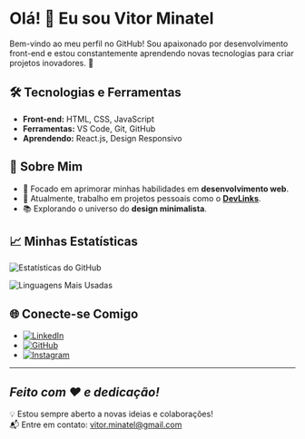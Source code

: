 # Olá! 👋 Eu sou Vitor Minatel

Bem-vindo ao meu perfil no GitHub! Sou apaixonado por desenvolvimento front-end e estou constantemente aprendendo novas tecnologias para criar projetos inovadores. 🌱

## 🛠️ Tecnologias e Ferramentas
- **Front-end:** HTML, CSS, JavaScript
- **Ferramentas:** VS Code, Git, GitHub
- **Aprendendo:** React.js, Design Responsivo

## 🚀 Sobre Mim
- 🎯 Focado em aprimorar minhas habilidades em **desenvolvimento web**.
- 💼 Atualmente, trabalho em projetos pessoais como o **[DevLinks](https://github.com/VitorMinatel/devlinks)**.
- 📚 Explorando o universo do **design minimalista**.

## 📈 Minhas Estatísticas

![Estatísticas do GitHub](https://github-readme-stats.vercel.app/api?username=VitorMinatel&show_icons=true&theme=radical&count_private=true)

![Linguagens Mais Usadas](https://github-readme-stats.vercel.app/api/top-langs/?username=VitorMinatel&layout=compact&theme=radical)

## 🌐 Conecte-se Comigo
- [![LinkedIn](https://img.shields.io/badge/-LinkedIn-0e76a8?style=flat&logo=linkedin&logoColor=white)](https://www.linkedin.com/in/vitor-minatel-silva-9ab9a4215/)
- [![GitHub](https://img.shields.io/badge/-GitHub-181717?style=flat&logo=github&logoColor=white)](https://github.com/VitorMinatel)
- [![Instagram](https://img.shields.io/badge/-Instagram-E4405F?style=flat&logo=instagram&logoColor=white)](https://instagram.com/vitor_minatel)

---

_Feito com ❤️ e dedicação!_
---
💡 Estou sempre aberto a novas ideias e colaborações!  
📬 Entre em contato: [vitor.minatel@gmail.com](mailto:vitor.minatel@gmail.com)

